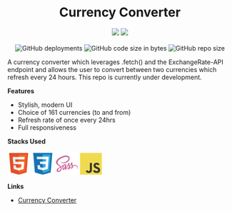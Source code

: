 <div align="center">

<h1>Currency Converter</h1>

![](https://api.checklyhq.com/v1/badges/checks/73930ffd-d602-4c32-bce6-08f1bac2acf8?style=for-the-badge&theme=dark) ![](https://api.checklyhq.com/v1/badges/checks/73930ffd-d602-4c32-bce6-08f1bac2acf8?style=for-the-badge&theme=dark&responseTime=true) <br><br> ![GitHub deployments](https://img.shields.io/github/deployments/asbhogal/Currency-Converter/production?label=DEPLOYMENT%20STATE&style=for-the-badge&labelColor=000) ![GitHub code size in bytes](https://img.shields.io/github/languages/code-size/asbhogal/Currency-Converter?style=for-the-badge&labelColor=000) ![GitHub repo size](https://img.shields.io/github/repo-size/asbhogal/Currency-Converter?color=blueviolet&style=for-the-badge&labelColor=000)

</div>

A currency converter which leverages .fetch() and the ExchangeRate-API endpoint and allows the user to convert between two currencies which refresh every 24 hours. This repo is currently under development.

<strong>Features</strong>
 - Stylish, modern UI
 - Choice of 161 currencies (to and from)
 - Refresh rate of once every 24hrs
 - Full responsiveness

<strong>Stacks Used</strong>
<br><br>
<a target="_blank" rel="noopener noreferrer" href="https://github.com/devicons/devicon/blob/master/icons/html5/html5-original.svg"><img src="https://github.com/devicons/devicon/raw/master/icons/html5/html5-original.svg" alt="html5" width="50" height="50" style="max-width:100%;"></a>
<a target="_blank" rel="noopener noreferrer" href="https://github.com/devicons/devicon/blob/master/icons/css3/css3-original.svg"><img src="https://github.com/devicons/devicon/raw/master/icons/css3/css3-original.svg" alt="css3" width="50" height="50" style="max-width:100%;"></a>
<a target="_blank" rel="noopener noreferrer" href="https://github.com/devicons/devicon/blob/master/icons/sass/sass-original.svg"><img src="https://github.com/devicons/devicon/blob/master/icons/sass/sass-original.svg" alt="sass" width="50" height="50" style="max-width:100%;"></a>
<a target="_blank" rel="noopener noreferrer" href="https://github.com/devicons/devicon/blob/master/icons/javascript/javascript-original.svg"><img src="https://github.com/devicons/devicon/raw/master/icons/javascript/javascript-original.svg" alt="JavaScript" width="50" height="50" style="max-width:100%;"></a>

<strong>Links</strong><br>
 - <a target="_blank" href="http://currency-converter-asbhogal.vercel.app/">Currency Converter</a>
